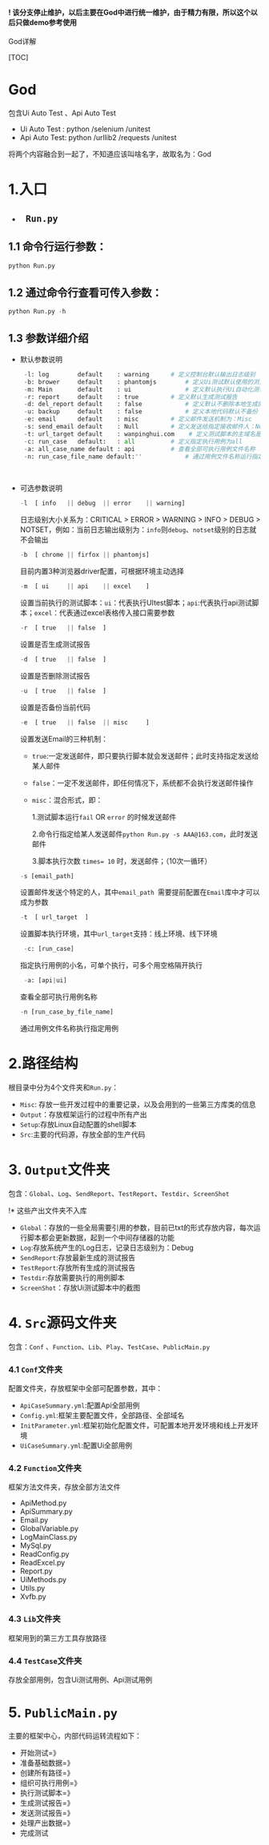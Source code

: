 #### ! 该分支停止维护，以后主要在God中进行统一维护，由于精力有限，所以这个以后只做demo参考使用
God详解

[TOC]

# God 

包含Ui Auto Test 、Api Auto Test

- Ui Auto Test : python  /selenium /unitest
- Api Auto Test: python /urllib2 /requests /unitest

将两个内容融合到一起了，不知道应该叫啥名字，故取名为：God

# 1.入口 

- ## ` Run.py`

## 1.1 命令行运行参数：

```python
python Run.py
```

## 1.2 通过命令行查看可传入参数：

```python
python Run.py -h
```



## 1.3 参数详细介绍

- 默认参数说明

  ```python
   -l: log        default    : warning 		# 定义控制台默认输出日志级别
   -b: brower     default    : phantomjs		# 定义Ui测试默认使用的浏览器
   -m: Main       default    : ui			    # 定义默认执行Ui自动化测试脚本
   -r: report     default    : true			# 定义默认生成测试报告
   -d: del_report default    : false			# 定义默认不删除本地生成的测试报告
   -u: backup     default    : false			# 定义本地代码默认不备份
   -e: email      default    : misc			# 定义邮件发送机制为：Misc
   -s: send_email default    : Null			# 定义发送给指定接收邮件人：Null
   -t: url_target default    : wanpinghui.com	 # 定义测试脚本的主域名是：www.wanpinghui.com
   -c: run_case   default:   : all			# 定义指定执行用例为all
   -a: all_case_name default : api		    # 查看全部可执行用例文件名称
   -n: run_case_file_name default:''			# 通过用例文件名称运行指定文件名用例
  ```

  ​

- 可选参数说明

  ```python
  -l  [ info   || debug  || error    || warning]
  ```

  日志级别大小关系为：CRITICAL > ERROR > WARNING > INFO > DEBUG > NOTSET，例如：当前日志输出级别为：`info`则`debug`、`notset`级别的日志就不会输出

  ```python
  -b  [ chrome || firfox || phantomjs]
  ```

  目前内置3种浏览器driver配置，可根据环境主动选择

  ```python
  -m  [ ui     || api    || excel    ]
  ```

  设置当前执行的测试脚本：`ui`：代表执行UItest脚本；`api`:代表执行api测试脚本；`excel`：代表通过excel表格传入接口需要参数

  ```python
  -r  [ true   || false  ]
  ```

  设置是否生成测试报告

  ```python
  -d  [ true   || false  ]
  ```

  设置是否删除测试报告

  ```python
  -u  [ true   || false  ]
  ```

  设置是否备份当前代码

  ```python
  -e  [ true   || false  || misc     ]
  ```

  设置发送Email的三种机制：

  - `true`:一定发送邮件，即只要执行脚本就会发送邮件；此时支持指定发送给某人邮件

  - `false`：一定不发送邮件，即任何情况下，系统都不会执行发送邮件操作

  - `misc`：混合形式，即：

    1.测试脚本运行`fail` OR  `error` 的时候发送邮件

    2.命令行指定给某人发送邮件`python Run.py -s AAA@163.com`，此时发送邮件

    3.脚本执行次数 `times= 10` 时，发送邮件；（10次一循环）

  ```python
  -s [email_path]
  ```

  设置邮件发送个特定的人，其中`email_path `需要提前配置在`Email`库中才可以成为参数

  ```python
  -t  [ url_target  ]
  ```

  设置脚本执行环境，其中`url_target`支持：线上环境、线下环境

  ```python
   -c: [run_case]
  ```

  指定执行用例的小名，可单个执行，可多个用空格隔开执行

  ```python
   -a: [api|ui]
  ```

  查看全部可执行用例名称

  ```python
  -n [run_case_by_file_name]
  ```

  通过用例文件名称执行指定用例

# 2.路径结构

根目录中分为4个文件夹和`Run.py`：

- `Misc`: 存放一些开发过程中的重要记录，以及会用到的一些第三方库类的信息
- `Output`：存放框架运行的过程中所有产出
- `Setup`:存放Linux自动配置的shell脚本
- `Src`:主要的代码源，存放全部的生产代码

# 3. `Output`文件夹

包含：`Global`、`Log`、`SendReport`、`TestReport`、`Testdir`、`ScreenShot`

!* 这些产出文件夹不入库

- `Global`：存放的一些全局需要引用的参数，目前已txt的形式存放内容，每次运行脚本都会更新数据，起到一个中间存储器的功能
- `Log`:存放系统产生的Log日志，记录日志级别为：Debug
- `SendReport`:存放最新生成的测试报告
- `TestReport`:存放所有生成的测试报告
- `Testdir`:存放需要执行的用例脚本
- `ScreenShot`：存放Ui测试脚本中的截图

# 4.  `Src`源码文件夹

包含：`Conf` 、`Function`、`Lib`、`Play`、`TestCase`、`PublicMain.py`



### 4.1 `Conf`文件夹

配置文件夹，存放框架中全部可配置参数，其中：

- `ApiCaseSummary.yml`:配置Api全部用例
- `Config.yml`:框架主要配置文件，全部路径、全部域名
- `InitParameter.yml`:框架初始化配置文件，可配置本地开发环境和线上开发环境
- `UiCaseSummary.yml`:配置Ui全部用例

### 4.2 `Function`文件夹

框架方法文件夹，存放全部方法文件

- ApiMethod.py
- ApiSummary.py
- Email.py
- GlobalVariable.py
- LogMainClass.py
- MySql.py
- ReadConfig.py
- ReadExcel.py
- Report.py
- UiMethods.py
- Utils.py
- Xvfb.py

### 4.3 `Lib`文件夹

框架用到的第三方工具存放路径

### 4.4 `TestCase`文件夹

存放全部用例，包含Ui测试用例、Api测试用例

# 5.  `PublicMain.py`

主要的框架中心，内部代码运转流程如下：

- 开始测试=》
- 准备基础数据=》
- 创建所有路径=》
- 组织可执行用例=》
- 执行测试脚本=》
- 生成测试报告=》
- 发送测试报告=》
- 处理产出数据=》
- 完成测试
